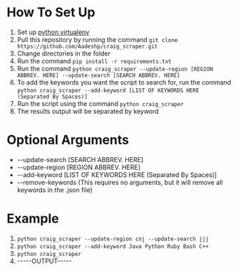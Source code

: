 # How To Set Up
1. Set up [python virtualenv](https://virtualenv.pypa.io/en/latest/installation.html)
2. Pull this repository by running the command ```git clone https://github.com/Aadeshp/craig_scraper.git```
3. Change directories in the folder
4. Run the command ```pip install -r requirements.txt```
5. Run the command ```python craig_scraper --update-region [REGION ABBREV. HERE] --update-search [SEARCH ABBREV. HERE]```
6. To add the keywords you want the script to search for, run the command ```python craig_scraper --add-keyword [LIST OF KEYWORDS HERE (Separated By Spaces)]```
7. Run the script using the command ```python craig_scraper```
8. The results output will be separated by keyword

# Optional Arguments
- --update-search [SEARCH ABBREV. HERE]
- --update-region [REGION ABBREV. HERE]
- --add-keyword [LIST OF KEYWORDS HERE (Separated By Spaces)]
- --remove-keywords (This requires no arguments, but it will remove all keywords in the .json file)

# Example
1. ```python craig_scraper --update-region cnj --update-search jjj```
2. ```python craig_scraper --add-keyword Java Python Ruby Bash C++```
3. ```python craig_scraper```
4. -----OUTPUT-----
